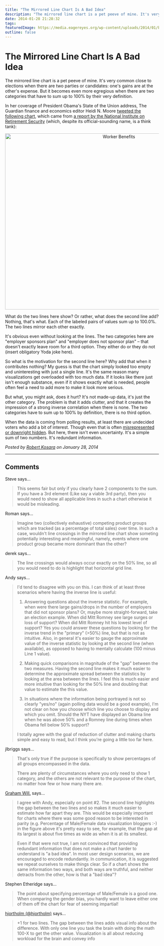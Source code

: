 ```yaml
---
title: "The Mirrored Line Chart Is A Bad Idea"
description: "The mirrored line chart is a pet peeve of mine. It's very common close to elections when there are two parties or candidates: one's gains are at the other's expense. But it becomes even more egregious when there are two categories that have to sum up to 100% by their very definition."
date: 2014-01-28 21:28:32
tags: 
featuredImage: https://media.eagereyes.org/wp-content/uploads/2014/01/benefits-mirror2.png
outline: false
---
```


# The Mirrored Line Chart Is A Bad Idea

The mirrored line chart is a pet peeve of mine. It's very common close to elections when there are two parties or candidates: one's gains are at the other's expense. But it becomes even more egregious when there are two categories that have to sum up to 100% by their very definition.

In her coverage of President Obama's State of the Union address, The Guardian finance and economics editor Heidi N. Moore <a href="https://twitter.com/moorehn/status/428382861016576000/">tweeted the following chart</a>, which came from <a href="http://www.nirsonline.org/index.php?option=com_content&amp;task=view&amp;id=768&amp;Itemid=48">a report by the National Institute on Retirement Security</a> (which, despite its official-sounding name, is a think tank):

<p align="center"><img class="aligncenter size-medium wp-image-3097" alt="Worker Benefits" src="https://media.eagereyes.org/wp-content/uploads/2014/01/benefits-mirror2-730x575.png" width="730" height="575" /></p>

What do the two lines here show? Or rather, what does the second line add? Nothing, that's what. Each of the labeled pairs of values sum up to 100.0%. The two lines mirror each other exactly.

It's obvious even without looking at the lines. The two categories here are "employer sponsors plan" and "employer does not sponsor plan" – that doesn't exactly leave room for a third option. They either do or they do not (insert obligatory Yoda joke here).

So what is the motivation for the second line here? Why add that when it contributes nothing? My guess is that the chart simply looked too empty and uninteresting with just a single line. It's the same reason many visualizations get overloaded with too much data. If it looks like there just isn't enough substance, even if it shows exactly what is needed, people often feel a need to add more to make it look more serious.

But what, you might ask, does it hurt? It's not made-up data, it's just the other category. The problem is that it adds clutter, and that it creates the impression of a strong inverse correlation when there is none. The two categories have to sum up to 100% by definition, there is no third option.

When the data is coming from polling results, at least there are undecided voters who add a bit of interest. Though even that is often <a title="Embracing Uncertainty in Two-Line Charts" href="/blog/2012/embracing-uncertainty-two-line-charts">misrepresented or downright hidden</a>. But here, there isn't even uncertainty. It's a simple sum of two numbers. It's redundant information.


_Posted by <a href="/about">Robert Kosara</a> on January 28, 2014_


<aside class="comments">

---
## Comments

Steve says…
>	This seems fair but only if you clearly have 2 components to the sum.
>	If you have a 3rd element (Like say a viable 3rd party), then you would need to show all applicable lines in such a chart otherwise it would be misleading.

Roman says…
>	Imagine two (collectively exhaustive) competing product groups which are tracked (as a percentage of total sales) over time. In such a case, wouldn't line crossings in the mirrored line chart show someting potentially interesting and meaningful, namely, events where one product group became more dominant than the other?

derek says…
>	The line crossings would always occur exactly on the 50% line, so all you would need to do is highlight that horizontal grid line.

Andy says…
>	I'd tend to disagree with you on this. I can think of at least three scenarios where having the inverse line is useful:
>	
>	1. Answering questions about the inverse statistic. For example, when were there large gains/drops in the number of employers that did not sponsor plans? Or, maybe more straight-forward, take an election example. When did Mitt Romney see large surges or loss of support? When did Mitt Romney hit his lowest level of support? Yes you could answer these questions by looking for the inverse trend in the "primary" (&gt;50%) line, but that is not as intuitive. Also, in general it's easier to gauge the approximate value of the inverse statistic by looking at the second line (when available), as opposed to having to mentally calculate (100 minus Line 1 value).
>	
>	2. Making quick comparisons in magnitude of the "gap" between the two measures. Having the second line makes it much easier to determine the approximate spread between the statistics by looking at the area between the lines. I feel this is much easier and more intuitive than looking for the 50% line and doubling that value to estimate the this value.
>	
>	3. In situations where the information being portrayed is not so clearly "yes/no" (again polling data would be a good example), I'm not clear on how you choose which line you choose to display and which you omit. Should the NYT have displayed an Obama line when he was above 50% and a Romney line during times when Obama fell below 50% support? 
>	
>	I totally agree with the goal of reduction of clutter and making charts simple and easy to read, but I think you're going a little too far here.

jlbriggs says…
>	That's only true if the purpose is specifically to show percentages of all groups encompassed in the data.
>	
>	There are plenty of circumstances where you only need to show 1 category, and the others are not relevant to the purpose of the chart, no matter how few or how many there are.

<a href="http://workingvis" rel="nofollow noopener" target="_blank">Graham Will.</a> says…
>	I agree with Andy, especially on point #2. The second line highlights the gap between the two lines and so makes it much easier to estimate how far apart they are. This would be especially important for charts where there was some good reason to be interested in parity (e.g. Percentage of Male/Female data visualization bloggers :-) in the figure above it's pretty easy to see, for example, that the gap at its largest is about five times as wide as when it is at its smallest.
>	
>	Even if that were not true, I am not convinced that providing redundant information that does not make a chart harder to understand is "a bad idea". In most user design scenarios, we are encouraged to encode redundantly. In communication, it is suggested we repeat ourselves to make things clear. So if a chart shows the same information two ways, and both ways are truthful, and neither detracts from the other, how is that a "bad idea"?

Stephen Etheridge says…
>	The point about specifying percentage of Male/Female is a good one. When comparing the gender bias, you hardly want to leave either one of them off the chart for fear of seeming impartial!

<a href="http://twitter.com/hjortholm" rel="nofollow noopener" target="_blank">hjortholm (@hjortholm)</a> says…
>	+1 for two lines. The gap between the lines adds visual info about the difference. With only one line you task the brain with doing the math 100-X to get the other value. Visualization is all about reducing workload for the brain and convey info

</aside>

